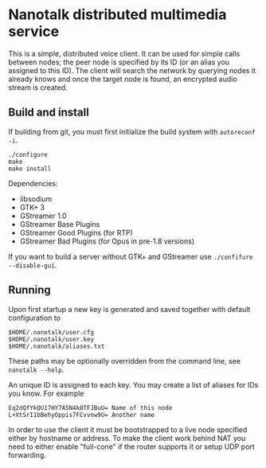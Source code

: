 Nanotalk distributed multimedia service
=======================================

This is a simple, distributed voice client.
It can be used for simple calls between nodes;
the peer node is specified by its ID (or an alias you assigned to this ID).
The client will search the network by querying nodes it already knows and once the target node is found,
an encrypted audio stream is created.

Build and install
---------------------------------------

If building from git, you must first initialize the build system with `autoreconf -i`.

    ./configure
    make
    make install

Dependencies:

 * libsodium
 * GTK+ 3
 * GStreamer 1.0
 * GStreamer Base Plugins
 * GStreamer Good Plugins (for RTP)
 * GStreamer Bad Plugins (for Opus in pre-1.8 versions)

If you want to build a server without GTK+ and GStreamer use `./confifure --disable-gui`.

Running
---------------------------------------

Upon first startup a new key is generated and saved together with default configuration to

    $HOME/.nanotalk/user.cfg
    $HOME/.nanotalk/user.key
    $HOME/.nanotalk/aliases.txt

These paths may be optionally overridden from the command line, see `nanotalk --help`.

An unique ID is assigned to each key.
You may create a list of aliases for IDs you know. For example

    Eq2dQfYkQU17HY7A5N4k0TFJBuU= Name of this node
    L+XtSrI1bBehyOppis7FCvvnw9U= Another name

In order to use the client it must be bootstrapped to a live node specified either by hostname or address.
To make the client work behind NAT you need to either enable "full-cone" if the router supports it
or setup UDP port forwarding.
